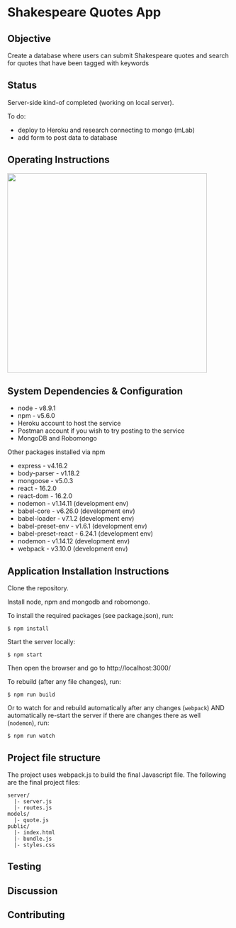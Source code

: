 # Shakespeare Quotes App

## Objective

Create a database where users can submit Shakespeare quotes and search for quotes that have been tagged with keywords

## Status

Server-side kind-of completed (working on local server). 

To do:

* deploy to Heroku and research connecting to mongo (mLab)
* add form to post data to database

## Operating Instructions

<img src="" width="450" alt="">

## System Dependencies & Configuration

* node - v8.9.1
* npm - v5.6.0
* Heroku account to host the service
* Postman account if you wish to try posting to the service
* MongoDB and Robomongo

Other packages installed via npm

* express - v4.16.2
* body-parser - v1.18.2
* mongoose - v5.0.3
* react - 16.2.0
* react-dom - 16.2.0
* nodemon - v1.14.11 (development env)
* babel-core - v6.26.0 (development env)
* babel-loader - v7.1.2 (development env)
* babel-preset-env - v1.6.1 (development env)
* babel-preset-react - 6.24.1 (development env)
* nodemon - v1.14.12 (development env)
* webpack - v3.10.0 (development env)

## Application Installation Instructions

Clone the repository.

Install node, npm and mongodb and robomongo.


To install the required packages (see package.json), run:
```
$ npm install
```

Start the server locally:
```
$ npm start
```
Then open the browser and go to http://localhost:3000/

To rebuild (after any file changes), run:
```
$ npm run build
```

Or to watch for and rebuild automatically after any changes (`webpack`) AND automatically re-start the server if there are changes there as well (`nodemon`), run:
```
$ npm run watch
```

## Project file structure

The project uses webpack.js to build the final Javascript file. The following are the final project files:
```
server/
  |- server.js
  |- routes.js
models/
  |- quote.js
public/
  |- index.html
  |- bundle.js
  |- styles.css

```

## Testing

## Discussion

## Contributing
